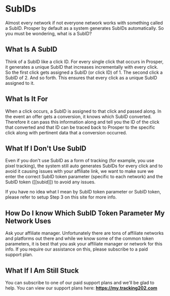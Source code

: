 # SubIDs

Almost every network if not everyone network works with something called a SubID. Prosper by default as a system generates SubIDs automatically. So you must be wondering, what is a SubID?

## What Is A SubID

Think of a SubID like a click ID. For every single click that occurs in Prosper, it generates a unique SubID that increases incrementally with every click. So the first click gets assigned a SubID (or click ID) of 1. The second click a SubID of 2. And so forth. This ensures that every click as a unique SubID assigned to it. 

## What Is It For

When a click occurs, a SubID is assigned to that click and passed along. In the event an offer gets a conversion, it knows which SubID converted. Therefore it can pass this information along and tell you the ID of the click that converted and that ID can be traced back to Prosper to the specific click along with pertinent data that a conversion occurred.

## What If I Don't Use SubID

Even if you don't use SubID as a form of tracking (for example, you use pixel tracking), the system still auto generates SubIDs for every click and to avoid it causing issues with your affiliate link, we want to make sure we enter the correct SubID token parameter (specific to each network) and the SubID token ([[subid]]) to avoid any issues.

If you have no idea what I mean by SubID token parameter or SubID token, please refer to setup Step 3 on this site for more info.

## How Do I know Which SubID Token Parameter My Network Uses

Ask your affiliate manager. Unfortunately there are tons of affiliate networks and platforms out there and while we know some of the common token parameters, it is best that you ask your affiliate manager or network for this info. If you require our assistance on this, please subscribe to a paid support plan.

## What If I Am Still Stuck

You can subscribe to one of our paid support plans and we'll be glad to help. You can view our support plans here:
**https://my.tracking202.com**